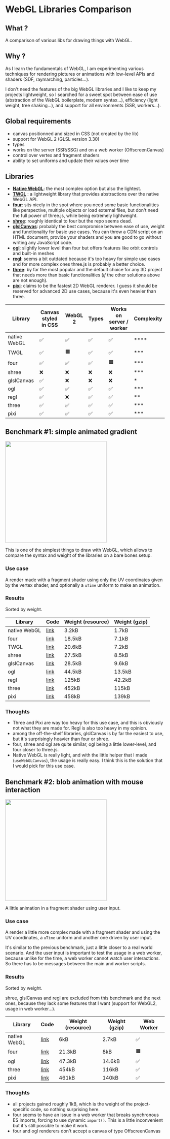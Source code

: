 # WebGL Libraries Comparison

## What ?

A comparison of various libs for drawing things with WebGL.

## Why ?

As I learn the fundamentals of WebGL, I am experimenting various techniques for rendering pictures or animations with low-level APIs and shaders (SDF, raymarching, particles...).

I don't need the features of the big WebGL libraries and I like to keep my projects lightweight, so I searched for a sweet spot between ease of use (abstraction of the WebGL boilerplate, modern syntax...), efficiency (light weight, tree shaking...), and support for all environments (SSR, workers...).

## Global requirements

-  canvas positionned and sized in CSS (not created by the lib)
-  support for WebGL 2 (GLSL version 3.30)
-  types
-  works on the server (SSR/SSG) and on a web worker (OffscreenCanvas)
-  control over vertex and fragment shaders
-  ability to set uniforms and update their values over time

## Libraries

-  **[Native WebGL](https://developer.mozilla.org/en-US/docs/Web/API/WebGL_API)**: the most complex option but also the lightest.
-  **[TWGL](https://twgljs.org/)** : a lightweight library that provides abstractions over the native WebGL API.
-  **[four](https://github.com/CodyJasonBennett/four)**: sits nicely in the spot where you need some basic functionalities like perspective, multiple objects or load external files, but don't need the full power of three.js, while being extremely lightweight.
-  **[shree](https://sawa-zen.github.io/shree/)**: roughly identical to four but the repo seems dead.
-  **[glslCanvas](https://github.com/patriciogonzalezvivo/glslCanvas)**: probably the best compromise between ease of use, weight and functionality for basic use cases. You can throw a CDN script on an HTML document, provide your shaders and you are good to go without writing any JavaScript code.
-  **[ogl](https://github.com/oframe/ogl)**: slightly lower level than four but offers features like orbit controls and built-in meshes
-  **[regl](https://github.com/regl-project/regl)**: seems a bit outdated because it's too heavy for simple use cases and for more complex ones three.js is probably a better choice.
-  **[three](https://threejs.org/)**: by far the most popular and the default choice for any 3D project that needs more than basic functionalities (_if_ the other solutions above are not enough).
-  **[pixi](https://pixijs.com/)**: claims to be the fastest 2D WebGL renderer. I guess it should be reserved for advanced 2D use cases, because it's even heavier than three.

| Library      | Canvas styled in CSS | WebGL 2 | Types | Works on server / worker | Complexity |
| ------------ | -------------------- | ------- | ----- | ------------------------ | ---------- |
| native WebGL | ✅                   | ✅      | ✅    | ✅                       | \*\*\*\*   |
| TWGL         | ✅                   | 🟧      | ✅    | ✅                       | \*\*\*     |
| four         | ✅                   | ✅      | ✅    | 🟧                       | \*\*\*     |
| shree        | ❌                   | ❌      | ❌    | ❌                       | \*\*\*     |
| glslCanvas   | ✅                   | ❌      | ❌    | ❌                       | \*         |
| ogl          | ✅                   | ✅      | ✅    | ✅                       | \*\*\*     |
| regl         | ✅                   | ❌      | ✅    | ✅                       | \*\*       |
| three        | ✅                   | ✅      | ✅    | ✅                       | \*\*\*     |
| pixi         | ✅                   | ✅      | ✅    | ✅                       | \*\*\*     |

## Benchmark #1: simple animated gradient

<a href="https://jsulpis.github.io/webgl-libs-comparison/regl/">
   <img src="https://github.com/jsulpis/webgl-libs-comparison/assets/22420399/8221b07f-0398-488e-94b2-0561831daadb" width=320 />
</a>

This is one of the simplest things to draw with WebGL, which allows to compare the syntax and weight of the libraries on a bare bones setup.

### Use case

A render made with a fragment shader using only the UV coordinates given by the vertex shader, and optionally a `uTime` uniform to make an animation.

### Results

Sorted by weight.

| Library      | Code                                                                                                     | Weight (resource) | Weight (gzip) |
| ------------ | -------------------------------------------------------------------------------------------------------- | ----------------- | ------------- |
| native WebGL | [link](https://github.com/jsulpis/webgl-libs-comparison/blob/main/apps/webgl/src/gradient/index.ts)      | 3.2kB             | 1.7kB         |
| four         | [link](https://github.com/jsulpis/webgl-libs-comparison/blob/main/apps/four/src/gradient/index.ts)       | 18.5kB            | 7.1kB         |
| TWGL         | [link](https://github.com/jsulpis/webgl-libs-comparison/blob/main/apps/twgl/src/gradient/index.ts)       | 20.6kB            | 7.2kB         |
| shree        | [link](https://github.com/jsulpis/webgl-libs-comparison/blob/main/apps/shree/src/gradient/index.ts)      | 27.5kB            | 8.5kB         |
| glslCanvas   | [link](https://github.com/jsulpis/webgl-libs-comparison/blob/main/apps/glslCanvas/src/gradient/index.ts) | 28.5kB            | 9.6kB         |
| ogl          | [link](https://github.com/jsulpis/webgl-libs-comparison/blob/main/apps/ogl/src/gradient/index.ts)        | 44.5kB            | 13.5kB        |
| regl         | [link](https://github.com/jsulpis/webgl-libs-comparison/blob/main/apps/regl/src/gradient/index.ts)       | 125kB             | 42.2kB        |
| three        | [link](https://github.com/jsulpis/webgl-libs-comparison/blob/main/apps/three/src/gradient/index.ts)      | 452kB             | 115kB         |
| pixi         | [link](https://github.com/jsulpis/webgl-libs-comparison/blob/main/apps/pixi/src/gradient/index.ts)       | 458kB             | 139kB         |

### Thoughts

-  Three and Pixi are way too heavy for this use case, and this is obviously not what they are made for. Regl is also too heavy in my opinion.
-  among the off-the-shelf libraries, glslCanvas is by far the easiest to use, but it's surprisingly heavier than four or shree.
-  four, shree and ogl are quite similar, ogl being a little lower-level, and four closer to three.js.
-  Native WebGL is really light, and with the little helper that I made (`useWebGLCanvas`), the usage is really easy. I think this is the solution that I would pick for this use case.

## Benchmark #2: blob animation with mouse interaction

<a href="https://jsulpis.github.io/webgl-libs-comparison/four/">
   <img src="https://github.com/jsulpis/webgl-libs-comparison/assets/22420399/2cb0aba0-b467-4d71-8559-a28442dfc15f" width="320" />
</a>

A little animation in a fragment shader using user input.

### Use case

A render a little more complex made with a fragment shader and using the UV coordinates, a `uTime` uniform and another one driven by user input.

It's similar to the previous benchmark, just a little closer to a real world scenario. And the user input is important to test the usage in a web worker, because unlike for the time, a web worker cannot watch user interactions. So there has to be messages between the main and worker scripts.

### Results

Sorted by weight.

shree, glslCanvas and regl are excluded from this benchmark and the next ones, because they lack some features that I want (support for WebGL2, usage in web worker...).

| Library      | Code                                                                                            | Weight (resource) | Weight (gzip) | Web Worker |
| ------------ | ----------------------------------------------------------------------------------------------- | ----------------- | ------------- | ---------- |
| native WebGL | [link](https://github.com/jsulpis/webgl-libs-comparison/blob/main/apps/webgl/src/blob/index.ts) | 6kB               | 2.7kB         | ✅         |
| four         | [link](https://github.com/jsulpis/webgl-libs-comparison/blob/main/apps/four/src/blob/index.ts)  | 21.3kB            | 8kB           | 🟧         |
| ogl          | [link](https://github.com/jsulpis/webgl-libs-comparison/blob/main/apps/ogl/src/blob/index.ts)   | 47.3kB            | 14.6kB        | ✅         |
| three        | [link](https://github.com/jsulpis/webgl-libs-comparison/blob/main/apps/three/src/blob/index.ts) | 454kB             | 116kB         | ✅         |
| pixi         | [link](https://github.com/jsulpis/webgl-libs-comparison/blob/main/apps/pixi/src/blob/index.ts)  | 461kB             | 140kB         | ✅         |

### Thoughts

-  all projects gained roughly 1kB, which is the weight of the project-specific code, so nothing surprising here.
-  four seems to have an issue in a web worker that breaks synchronous ES imports, forcing to use dynamic `import()`. This is a little inconvenient but it's still possible to make it work.
-  four and ogl renderers don't accept a canvas of type OffscreenCanvas
